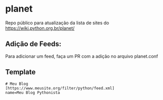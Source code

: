 # planet
Repo público para atualização da lista de sites do https://wiki.python.org.br/planet/

## Adição de Feeds:

Para adicionar um feed, faça um PR com a adição no arquivo planet.conf

## Template

```
# Meu Blog
[https://www.meusite.org/filter/python/feed.xml]
name=Meu Blog Pythonista
```
